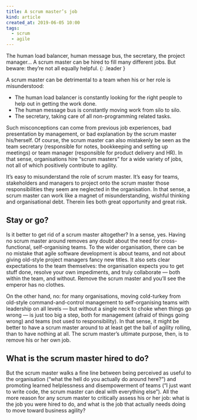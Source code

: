 ```yaml
---
title: A scrum master’s job
kind: article
created_at: 2019-06-05 10:00
tags:
  - scrum
  - agile
---
```

The human load balancer, human message bus, the secretary, the project manager… A scrum master can be hired to fill many different jobs. But beware: they’re not all equally helpful.
{: .leader }

A scrum master can be detrimental to a team when his or her role is misunderstood:

* The human load balancer is constantly looking for the right people to help out in getting the work done.
* The human message bus is constantly moving work from silo to silo.
* The secretary, taking care of all non-programming related tasks.

Such misconceptions can come from previous job experiences, bad presentation by management, or bad explanation by the scrum master his/herself. Of course, the scrum master can also mistakenly be seen as the team secretary (responsible for notes, bookkeeping and setting up meetings) or team manager (responsible for product delivery and HR). In that sense, organisations hire “scrum masters”  for a wide variety of jobs, not all of which positively contribute to agility.

It’s easy to misunderstand the role of scrum master. It’s easy for teams, stakeholders and managers to project onto the scrum master those responsibilities they seem are neglected in the organisation. In that sense, a scrum master can work like a magnet of misunderstanding, wishful thinking and organisational debt. Therein lies both great opportunity and great risk.

## Stay or go?

Is it better to get rid of a scrum master altogether? In a sense, yes. Having no scrum master around removes any doubt about the need for cross-functional, self-organising teams. To the wider organisation, there can be no mistake that agile software development is about teams, and not about giving old-style project managers fancy new titles. It also sets clear expectations to the team themselves: the organisation expects you to get stuff done, resolve your own impediments, and truly collaborate — both within the team, and without. Remove the scrum master and you’ll see the emperor has no clothes.

On the other hand, no: for many organisations, moving cold-turkey from old-style command-and-control management to self-organising teams with leadership on all levels — but without a single neck to choke when things go wrong — is just too big a step, both for management (afraid of things going wrong) and teams (not used to responsibility). In that sense, it might be better to have a scrum master around to at least get the ball of agility rolling, than to have nothing at all. The scrum master’s ultimate purpose, then, is to remove his or her own job.

## What is the scrum master hired to do?

But the scrum master walks a fine line between being perceived as useful to the organisation (“what the hell do you actually do around here?”) and promoting learned helplessness and disempowerment of teams (“I just want to write code, the scrum master can deal with everything else”). All the more reason for any scrum master to critically assess his or her job: what is the job you were hired to do, and what is the job that actually needs doing to move toward business agility?
